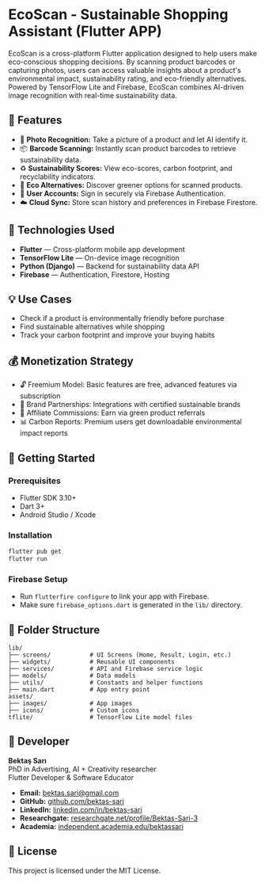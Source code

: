 # EcoScan - Sustainable Shopping Assistant (Flutter APP)

EcoScan is a cross-platform Flutter application designed to help users make eco-conscious shopping decisions. By scanning product barcodes or capturing photos, users can access valuable insights about a product's environmental impact, sustainability rating, and eco-friendly alternatives. Powered by TensorFlow Lite and Firebase, EcoScan combines AI-driven image recognition with real-time sustainability data.

## 📲 Features

* 📸 **Photo Recognition:** Take a picture of a product and let AI identify it.
* 📦 **Barcode Scanning:** Instantly scan product barcodes to retrieve sustainability data.
* ♻️ **Sustainability Scores:** View eco-scores, carbon footprint, and recyclability indicators.
* 🌱 **Eco Alternatives:** Discover greener options for scanned products.
* 🔐 **User Accounts:** Sign in securely via Firebase Authentication.
* ☁️ **Cloud Sync:** Store scan history and preferences in Firebase Firestore.

## 🧠 Technologies Used

* **Flutter** — Cross-platform mobile app development
* **TensorFlow Lite** — On-device image recognition
* **Python (Django)** — Backend for sustainability data API
* **Firebase** — Authentication, Firestore, Hosting

## 💡 Use Cases

* Check if a product is environmentally friendly before purchase
* Find sustainable alternatives while shopping
* Track your carbon footprint and improve your buying habits

## 💰 Monetization Strategy

* 🔓 Freemium Model: Basic features are free, advanced features via subscription
* 🤝 Brand Partnerships: Integrations with certified sustainable brands
* 💼 Affiliate Commissions: Earn via green product referrals
* 📊 Carbon Reports: Premium users get downloadable environmental impact reports

## 🚀 Getting Started

### Prerequisites

* Flutter SDK 3.10+
* Dart 3+
* Android Studio / Xcode

### Installation

```bash
flutter pub get
flutter run
```

### Firebase Setup

* Run `flutterfire configure` to link your app with Firebase.
* Make sure `firebase_options.dart` is generated in the `lib/` directory.

## 📁 Folder Structure

```
lib/
├── screens/           # UI Screens (Home, Result, Login, etc.)
├── widgets/           # Reusable UI components
├── services/          # API and Firebase service logic
├── models/            # Data models
├── utils/             # Constants and helper functions
├── main.dart          # App entry point
assets/
├── images/            # App images
├── icons/             # Custom icons
tflite/                # TensorFlow Lite model files
```

## 👤 Developer

**Bektaş Sarı**<br>
PhD in Advertising, AI + Creativity researcher<br>
Flutter Developer & Software Educator<br>

- **Email:** [bektas.sari@gmail.com](mailto:bektas.sari@gmail.com)  
- **GitHub:** [github.com/bektas-sari](https://github.com/bektas-sari)  
- **LinkedIn:** [linkedin.com/in/bektas-sari](https://www.linkedin.com/in/bektas-sari)  
- **Researchgate:** [researchgate.net/profile/Bektas-Sari-3](https://www.researchgate.net/profile/Bektas-Sari-3)  
- **Academia:** [independent.academia.edu/bektassari](https://independent.academia.edu/bektassari)

## 📃 License

This project is licensed under the MIT License.
